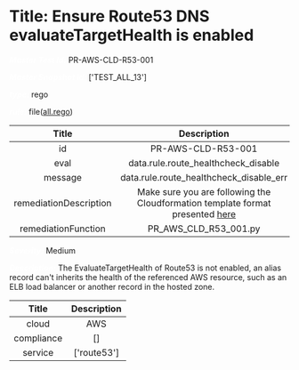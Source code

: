 



# Title: Ensure Route53 DNS evaluateTargetHealth is enabled


***<font color="white">Master Test Id:</font>*** PR-AWS-CLD-R53-001

***<font color="white">Master Snapshot Id:</font>*** ['TEST_ALL_13']

***<font color="white">type:</font>*** rego

***<font color="white">rule:</font>*** file([all.rego])  
  
  
  
  

|Title|Description|
| :---: | :---: |
|id|PR-AWS-CLD-R53-001|
|eval|data.rule.route_healthcheck_disable|
|message|data.rule.route_healthcheck_disable_err|
|remediationDescription|Make sure you are following the Cloudformation template format presented <a href='https://docs.aws.amazon.com/AWSCloudFormation/latest/UserGuide/aws-resource-rds-dbcluster.html' target='_blank'>here</a>|
|remediationFunction|PR_AWS_CLD_R53_001.py|


***<font color="white">Severity:</font>*** Medium

***<font color="white">Description:</font>*** The EvaluateTargetHealth of Route53 is not enabled, an alias record can't inherits the health of the referenced AWS resource, such as an ELB load balancer or another record in the hosted zone.  
  
  

|Title|Description|
| :---: | :---: |
|cloud|AWS|
|compliance|[]|
|service|['route53']|



[all.rego]: https://github.com/prancer-io/prancer-compliance-test/tree/master/aws/cloud/all.rego
